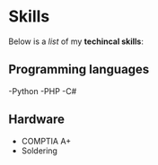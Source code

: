# Skills
Below is a _list_ of my **techincal skills**:

## Programming languages
-Python
-PHP
-C#

## Hardware
- COMPTIA A+
- Soldering
